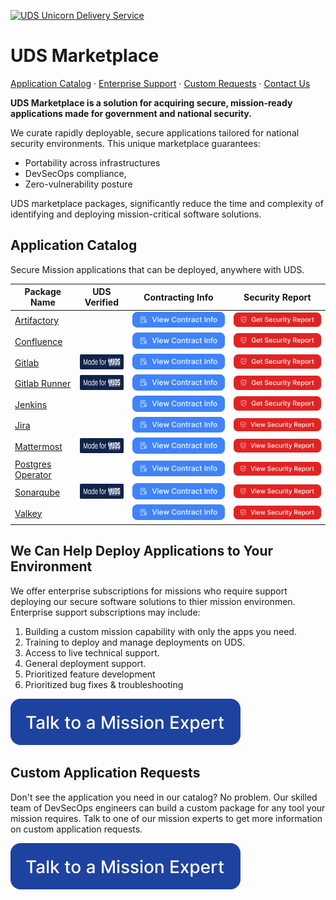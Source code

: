 <a href="../README.md"><img width="200" alt="UDS Unicorn Delivery Service" src="https://github.com/defenseunicorns/uds-marketplace/assets/1349336/52deb6da-bef5-4501-8d97-e8a63b10dbc9"></a>

# UDS Marketplace

[Application Catalog](#application-catalog) ·
[Enterprise Support](#we-can-help-deploy-applications-to-your-environment) ·
[Custom Requests](#custom-application-requests) ·
[Contact Us](https://www.defenseunicorns.com/contactus)

**UDS Marketplace is a solution for acquiring secure, mission-ready applications made for government and national security.**

We curate rapidly deployable, secure applications tailored for national security environments. This unique marketplace guarantees:

- Portability across infrastructures
- DevSecOps compliance,
- Zero-vulnerability posture

UDS marketplace packages, significantly reduce the time and complexity of identifying and deploying mission-critical software solutions.

## Application Catalog

Secure Mission applications that can be deployed, anywhere with UDS.

| Package Name                                                                          | UDS Verified                                                                                                                                                                         | Contracting Info                                                                        | Security Report                                                                             |
| ------------------------------------------------------------------------------------- | ------------------------------------------------------------------------------------------------------------------------------------------------------------------------------------ | --------------------------------------------------------------------------------------- | ------------------------------------------------------------------------------------------- |
| [Artifactory](./package-readme.md)             |                                                                                                                                                                                      | [![Contracting Info](img/contract-info.svg)](./placeholders/contracting-placeholder.md) | [![Security Package](img/get-security-report.svg)](./placeholders/secuity-placeholder.md)  |
| [Confluence](./package-readme.md)               |                                                                                                                                                                                      | [![Contracting Info](img/contract-info.svg)](./placeholders/contracting-placeholder.md) | [![Security Package](img/get-security-report.svg)](./placeholders/security-placeholder.md)  |
| [Gitlab](./package-readme.md)                       | [<img alt="Made for UDS" src="https://raw.githubusercontent.com/defenseunicorns/uds-common/main/docs/made-for-uds.svg" height="24px"/>](https://github.com/defenseunicorns/uds-core) | [![Contracting Info](img/contract-info.svg)](./placeholders/contracting-placeholder.md) | [![Security Package](img/get-security-report.svg)](./placeholders/security-placeholder.md)  |
| [Gitlab Runner](./package-readme.md)         | [<img alt="Made for UDS" src="https://raw.githubusercontent.com/defenseunicorns/uds-common/main/docs/made-for-uds.svg" height="24px"/>](https://github.com/defenseunicorns/uds-core) | [![Contracting Info](img/contract-info.svg)](./placeholders/contracting-placeholder.md) | [![Security Package](img/get-security-report.svg)](./placeholders/security-placeholder.md)  |
| [Jenkins](./package-readme.md)                     |                                                                                                                                                                                      | [![Contracting Info](img/contract-info.svg)](./placeholders/contracting-placeholder.md) | [![Security Package](img/get-security-report.svg)](./placeholders/security-placeholder.md)  |
| [Jira](./package-readme.md)                           |                                                                                                                                                                                      | [![Contracting Info](img/contract-info.svg)](./placeholders/contracting-placeholder.md) | [![Security Package](img/view-security-report.svg)](./placeholders/security-placeholder.md) |
| [Mattermost](./package-readme.md)               | [<img alt="Made for UDS" src="https://raw.githubusercontent.com/defenseunicorns/uds-common/main/docs/made-for-uds.svg" height="24px"/>](https://github.com/defenseunicorns/uds-core) | [![Contracting Info](img/contract-info.svg)](./placeholders/contracting-placeholder.md) | [![Security Package](img/view-security-report.svg)](./placeholders/security-placeholder.md) |
| [Postgres Operator](./package-readme.md) |                                                                                                                                                                                      | [![Contracting Info](img/contract-info.svg)](./placeholders/contracting-placeholder.md) | [![Security Package](img/view-security-report.svg)](./placeholders/security-placeholder.md) |
| [Sonarqube](./package-readme.md)                 | [<img alt="Made for UDS" src="https://raw.githubusercontent.com/defenseunicorns/uds-common/main/docs/made-for-uds.svg" height="24px"/>](https://github.com/defenseunicorns/uds-core) | [![Contracting Info](img/contract-info.svg)](./placeholders/contracting-placeholder.md) | [![Security Package](img/view-security-report.svg)](./placeholders/security-placeholder.md) |
| [Valkey](./package-readme.md)                       |                                                                                                                                                                                      | [![Contracting Info](img/contract-info.svg)](./placeholders/contracting-placeholder.md) | [![Security Package](img/view-security-report.svg)](./placeholders/security-placeholder.md) |

## We Can Help Deploy Applications to Your Environment

We offer enterprise subscriptions for missions who require support deploying our secure software solutions to thier mission environmen. Enterprise support subscriptions may include:

1. Building a custom mission capability with only the apps you need.
1. Training to deploy and manage deployments on UDS.
1. Access to live technical support.
1. General deployment support.
1. Prioritized feature development
1. Prioritized bug fixes & troubleshooting

[![Talk to a Mission Expert](img/talk.svg)](https://www.defenseunicorns.com/contactus)

## Custom Application Requests

Don't see the application you need in our catalog? No problem. Our skilled team of DevSecOps engineers can build a custom package for any tool your mission requires. Talk to one of our mission experts to get more information on custom application requests.

[![Talk to a Mission Expert](img/talk.svg)](https://www.defenseunicorns.com/contactus)
